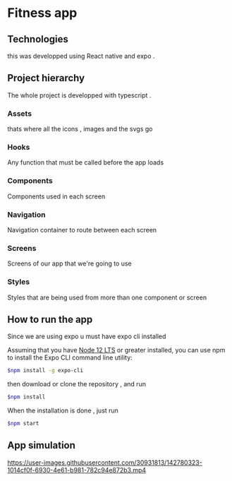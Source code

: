 # Fitness app 
## Technologies
this was developped using React native and expo .
## Project hierarchy
The whole project is developped with typescript .
### Assets
thats where all the icons , images and the svgs go

### Hooks

Any function that must be called before the app loads

### Components

Components used in each screen 

### Navigation

Navigation container to route between each screen 

### Screens

Screens of our app that we're going to use

### Styles

Styles that are being used from more than one component or screen 

## How to run the app

Since we are using expo u must have expo cli installed 

Assuming that you have [Node 12 LTS](https://nodejs.org/en/download/) or greater installed, you can use npm to install the Expo CLI command line utility:

```bash
$npm install -g expo-cli
```

then download or clone the repository , and run 

```bash
$npm install
```

When the installation is done , just run 

```bash
$npm start
```

## App simulation


https://user-images.githubusercontent.com/30931813/142780323-1014cf0f-6930-4e61-b981-782c94e872b3.mp4

